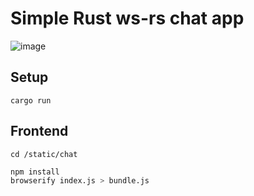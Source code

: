 # Simple Rust ws-rs chat app

![image](https://user-images.githubusercontent.com/3184210/81685115-6c765400-9475-11ea-8b3d-0e46a8b5d087.png)



## Setup
`cargo run`

## Frontend
`cd /static/chat`
```bash
npm install
browserify index.js > bundle.js
```
